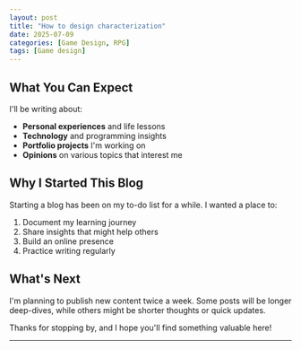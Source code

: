 ```yaml
---
layout: post
title: "How to design characterization"
date: 2025-07-09
categories: [Game Design, RPG]
tags: [Game design]
---
```




## What You Can Expect

I'll be writing about:

- **Personal experiences** and life lessons
- **Technology** and programming insights
- **Portfolio projects** I'm working on
- **Opinions** on various topics that interest me

## Why I Started This Blog

Starting a blog has been on my to-do list for a while. I wanted a place to:

1. Document my learning journey
2. Share insights that might help others
3. Build an online presence
4. Practice writing regularly

## What's Next

I'm planning to publish new content twice a week. Some posts will be longer deep-dives, while others might be shorter thoughts or quick updates.

Thanks for stopping by, and I hope you'll find something valuable here!

---
